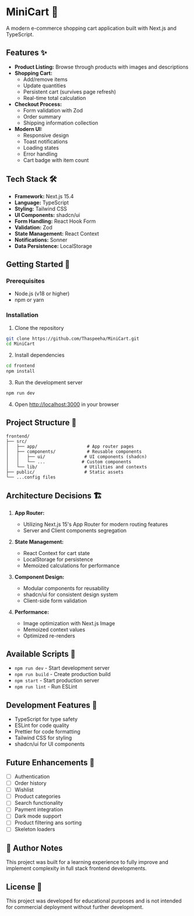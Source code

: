# MiniCart 🛒

A modern e-commerce shopping cart application built with Next.js and TypeScript.

## Features ✨

- **Product Listing:** Browse through products with images and descriptions
- **Shopping Cart:** 
  - Add/remove items
  - Update quantities
  - Persistent cart (survives page refresh)
  - Real-time total calculation
- **Checkout Process:**
  - Form validation with Zod
  - Order summary
  - Shipping information collection
- **Modern UI:**
  - Responsive design
  - Toast notifications
  - Loading states
  - Error handling
  - Cart badge with item count

## Tech Stack 🛠️

- **Framework:** Next.js 15.4
- **Language:** TypeScript
- **Styling:** Tailwind CSS
- **UI Components:** shadcn/ui
- **Form Handling:** React Hook Form
- **Validation:** Zod
- **State Management:** React Context
- **Notifications:** Sonner
- **Data Persistence:** LocalStorage

## Getting Started 🚀

### Prerequisites

- Node.js (v18 or higher)
- npm or yarn

### Installation

1. Clone the repository
```bash
git clone https://github.com/Thaspeeha/MiniCart.git
cd MiniCart
```

2. Install dependencies
```bash
cd frontend
npm install
```

3. Run the development server
```bash
npm run dev
```

4. Open [http://localhost:3000](http://localhost:3000) in your browser

## Project Structure 📁

```
frontend/
├── src/
│   ├── app/                   # App router pages
│   ├── components/            # Reusable components
│   │   ├── ui/               # UI components (shadcn)
│   │   └── ...              # Custom components
│   └── lib/                  # Utilities and contexts
├── public/                   # Static assets
└── ...config files
```

## Architecture Decisions 🏗️

1. **App Router:**
   - Utilizing Next.js 15's App Router for modern routing features
   - Server and Client components segregation

2. **State Management:**
   - React Context for cart state
   - LocalStorage for persistence
   - Memoized calculations for performance

3. **Component Design:**
   - Modular components for reusability
   - shadcn/ui for consistent design system
   - Client-side form validation

4. **Performance:**
   - Image optimization with Next.js Image
   - Memoized context values
   - Optimized re-renders

## Available Scripts 📜

- `npm run dev` - Start development server
- `npm run build` - Create production build
- `npm start` - Start production server
- `npm run lint` - Run ESLint

## Development Features 🔧

- TypeScript for type safety
- ESLint for code quality
- Prettier for code formatting
- Tailwind CSS for styling
- shadcn/ui for UI components

## Future Enhancements 🚀

- [ ] Authentication
- [ ] Order history
- [ ] Wishlist
- [ ] Product categories
- [ ] Search functionality
- [ ] Payment integration
- [ ] Dark mode support
- [ ] Product filtering ans sorting
- [ ] Skeleton loaders

## 📌 Author Notes

This project was built for a learning experience to fully improve and implement complexity in full stack frontend developments.

## License 📝

This project was developed for educational purposes and is not intended for commercial deployment without further development.
